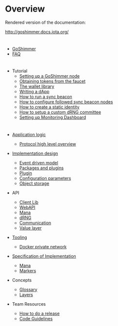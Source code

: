 # Overview

Rendered version of the documentation: 

http://goshimmer.docs.iota.org/

#
- [GoShimmer](./goshimmer.md)
- [FAQ](./faq.md)
#
- Tutorial
  - [Setting up a GoShimmer node](./tutorials/setup.md)
  - [Obtaining tokens from the faucet](./tutorials/request_funds.md)
  - [The wallet library](./tutorials/wallet.md)
  - [Writing a dApp](./tutorials/dApp.md)
  - [How to run a sync beacon](./tutorials/syncbeacon.md)
  - [How to configure followed sync beacon nodes](./tutorials/follow_syncbeacon.md)
  - [How to create a static identity](./tutorials/static_identity.md)
  - [How to setup a custom dRNG committee](./tutorials/custom_dRNG.md)
  - [Setting up Monitoring Dashboard](./tutorials/monitoring.md)
#
- [Application logic](./application_logic.md)
  - [Protocol high level overview](./application_logic/protocol.md)
- [Implementation design](./implementation_design.md)
  - [Event driven model](./implementation_design/event_driven_model.md)
  - [Packages and plugins](./implementation_design/packages_plugins.md)
  - [Plugin](./implementation_design/plugin.md)
  - [Configuration parameters](./implementation_design/configuration_parameters.md)
  - [Object storage](./implementation_design/object_storage.md)
- API
  - [Client Lib](./apis/api.md)
  - [WebAPI](./apis/webAPI.md)
  - [Mana](./apis/mana.md)
  - [dRNG](./apis/dRNG.md)
  - [Communication](./apis/communication.md)
  - [Value layer](./apis/value.md)
- [Tooling](./tooling.md)
  - [Docker private network](./tooling/docker_private_network.md)

- [Specification of Implementation](./specification.md)
  - [Mana](./specification/001-mana.md)
  - [Markers](./specification/003-markers.md)
  
- Concepts
  - [Glossary](./concepts/glossary.md)
  - [Layers](./concepts/layers.md)
- Team Resources
  - [How to do a release](teamresources/release.md)
  - [Code Guidelines](./teamresources/guidelines.md)  

